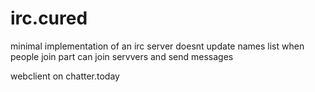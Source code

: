 # irc.cured

minimal implementation of an irc server
doesnt update names list when people join part
can join servvers and send messages

webclient on chatter.today

